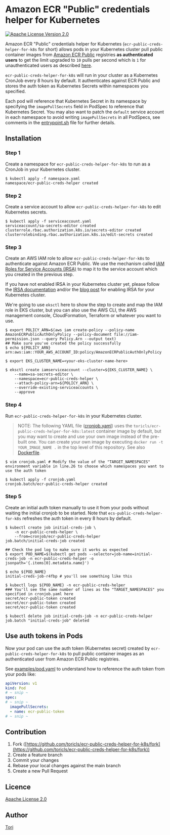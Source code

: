 # Amazon ECR "Public" credentials helper for Kubernetes

[![Apache License Version 2.0](https://img.shields.io/badge/license-Apache%202-blue?style=flat-square)][license]

[license]: https://github.com/toricls/ecr-public-creds-helper-for-k8s/blob/master/LICENSE

Amazon ECR "Public" credentials helper for Kubernetes (`ecr-public-creds-helper-for-k8s` for short) allows pods in your Kubernetes cluster pull public container images from [Amazon ECR Public](https://aws.amazon.com/blogs/aws/amazon-ecr-public-a-new-public-container-registry/) registries **as authenticated users** to get the limit upgraded to `10` pulls per second which is `1` for unauthenticated users as described [here](https://docs.aws.amazon.com/AmazonECR/latest/public/public-service-quotas.html).

`ecr-public-creds-helper-for-k8s` will run in your cluster as a Kubernetes CronJob every 8 hours by default. It authenticates against ECR Public and stores the auth token as Kubernetes Secrets within namespaces you specified.

Each pod will reference that Kubernetes Secret in its namespace by specifying the `imagePullSecrets` field in PodSpec to reference that Kubernetes Secret. You may also want to patch the `default` service account in each namespace to avoid writing `imagePullSecrets` in all PodSpecs, see comments in the [entrypoint.sh](entrypoint.sh) file for further details.

## Installation

### Step 1

Create a namespace for `ecr-public-creds-helper-for-k8s` to run as a CronJob in your Kubernetes cluster.

```shell
$ kubectl apply -f namespace.yaml
namespace/ecr-public-creds-helper created
```

### Step 2

Create a service account to allow `ecr-public-creds-helper-for-k8s` to edit Kubernetes secrets.

```shell
$ kubectl apply -f serviceaccount.yaml
serviceaccount/sa-secrets-editor created
clusterrole.rbac.authorization.k8s.io/secrets-editor created
clusterrolebinding.rbac.authorization.k8s.io/edit-secrets created
```

### Step 3

Create an AWS IAM role to allow `ecr-public-creds-helper-for-k8s` to authenticate against Amazon ECR Public. We use the mechanism called [IAM Roles for Service Accounts (IRSA)](https://docs.aws.amazon.com/eks/latest/userguide/iam-roles-for-service-accounts.html) to map it to the service account which you created in the previous step.

If you have not enabled IRSA in your Kubernetes cluster yet, please follow the [IRSA documentation](https://docs.aws.amazon.com/eks/latest/userguide/iam-roles-for-service-accounts.html) and/or the [blog post](https://aws.amazon.com/blogs/opensource/introducing-fine-grained-iam-roles-service-accounts/) for enabling IRSA for your Kubernetes cluster.

We're going to use `eksctl` here to show the step to create and map the IAM role in EKS cluster, but you can also use the AWS CLI, the AWS management console, CloudFormation, Terraform or whatever you want to use.

```shell
$ export POLICY_ARN=$(aws iam create-policy --policy-name AmazonECRPublicAuthOnlyPolicy --policy-document file://iam-permission.json --query Policy.Arn --output text)
## Make sure you've created the policy successfully
$ echo ${POLICY_ARN}
arn:aws:iam::YOUR_AWS_ACCOUNT_ID:policy/AmazonECRPublicAuthOnlyPolicy

$ export EKS_CLUSTER_NAME=<your-eks-cluster-name-here>

$ eksctl create iamserviceaccount --cluster=${EKS_CLUSTER_NAME} \
    --name=sa-secrets-editor \
    --namespace=ecr-public-creds-helper \
    --attach-policy-arn=${POLICY_ARN} \
    --override-existing-serviceaccounts \
    --approve
```

### Step 4

Run `ecr-public-creds-helper-for-k8s` in your Kubernetes cluster.

> NOTE: The following YAML file ([cronjob.yaml](cronjob.yaml)) uses the `toricls/ecr-public-creds-helper-for-k8s:latest` container image by default, but you may want to create and use your own image instead of the pre-built one. You can create your own image by executing `docker run -t YOUR_IMAGE_NAME .` in the top level of this repository. See also [Dockerfile](Dockerfile).

```shell
$ vim cronjob.yaml # Modify the value of the "TARGET_NAMESPACES" environment variable in line.26 to choose which namespaces you want to use the auth token

$ kubectl apply -f cronjob.yaml
cronjob.batch/ecr-public-creds-helper created
```

### Step 5

Create an initial auth token manually to use it from your pods without waiting the initial cronjob to be started. Note that `ecs-public-creds-helper-for-k8s` refreshes the auth token in every 8 hours by default.

```shell
$ kubectl create job initial-creds-job \
    -n ecr-public-creds-helper \
    --from=cronjob/ecr-public-creds-helper
job.batch/initial-creds-job created

## Check the pod log to make sure it works as expected
$ export POD_NAME=$(kubectl get pods --selector=job-name=initial-creds-job -n ecr-public-creds-helper -o jsonpath='{.items[0].metadata.name}')

$ echo ${POD_NAME}
initial-creds-job-r4fbp # you'll see something like this

$ kubectl logs ${POD_NAME} -n ecr-public-creds-helper
### You'll see the same number of lines as the "TARGET_NAMESPACES" you specified in cronjob.yaml here
secret/ecr-public-token created
secret/ecr-public-token created
secret/ecr-public-token created

$ kubectl delete job initial-creds-job -n ecr-public-creds-helper
job.batch "initial-creds-job" deleted
```

## Use auth tokens in Pods

Now your pod can use the auth token (Kubernetes secret) created by `ecr-public-creds-helper-for-k8s` to pull public container images as an authenticated user from Amazon ECR Public registries.

See [examples/pod.yaml](examples/pod.yaml) to understand how to reference the auth token from your pods like:

```yaml
apiVersion: v1
kind: Pod
# ~ snip ~
spec:
# ~ snip ~
  imagePullSecrets:
  - name: ecr-public-token
# ~ snip ~
```

## Contribution

1. Fork ([https://github.com/toricls/ecr-public-creds-helper-for-k8s/fork](https://github.com/toricls/ecr-public-creds-helper-for-k8s/fork))
1. Create a feature branch
1. Commit your changes
1. Rebase your local changes against the main branch
1. Create a new Pull Request

## Licence

[Apache License 2.0](LICENSE)

## Author

[Tori](https://github.com/toricls)
